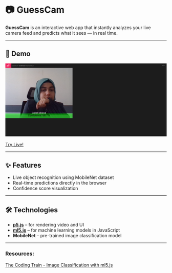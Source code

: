 # 📷 GuessCam

**GuessCam** is an interactive web app that instantly analyzes your live camera feed and predicts what it sees — in real time.  

---

## 🚀 Demo

![GuessCam Screenshot](screenshot.png)  

[Try Live!](https://editor.p5js.org/tuananohut/full/GuiSh5YA0)

---

## ✨ Features
- Live object recognition using MobileNet dataset
- Real-time predictions directly in the browser
- Confidence score visualization

---

## 🛠️ Technologies
- **[p5.js](https://p5js.org/)** – for rendering video and UI
- **[ml5.js](https://ml5js.org/)** – for machine learning models in JavaScript
- **MobileNet** – pre-trained image classification model

---

### Resources:

[The Coding Train - Image Classification with ml5.js](https://youtu.be/pbjR20eTLVs?feature=shared)